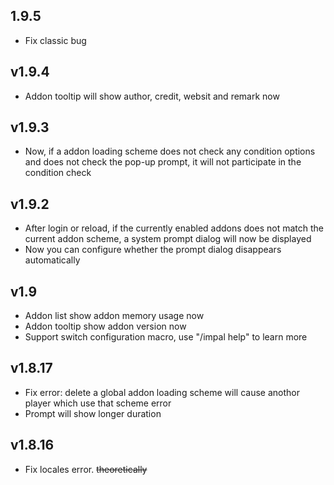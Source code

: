 ## 1.9.5
- Fix classic bug

## v1.9.4
- Addon tooltip will show author, credit, websit and remark now

## v1.9.3
- Now, if a addon loading scheme does not check any condition options and does not check the pop-up prompt, it will not participate in the condition check

## v1.9.2
- After login or reload, if the currently enabled addons does not match the current addon scheme, a system prompt dialog will now be displayed
- Now you can configure whether the prompt dialog disappears automatically

## v1.9
- Addon list show addon memory usage now
- Addon tooltip show addon version now
- Support switch configuration macro, use "/impal help" to learn more 
## v1.8.17

- Fix error: delete a global addon loading scheme will cause anothor player which use that scheme error
- Prompt will show longer duration

## v1.8.16

- Fix locales error. ~~theoretically~~